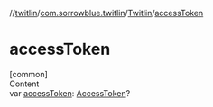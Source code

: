 //[twitlin](../../index.md)/[com.sorrowblue.twitlin](../index.md)/[Twitlin](index.md)/[accessToken](access-token.md)



# accessToken  
[common]  
Content  
var [accessToken](access-token.md): [AccessToken](../../com.sorrowblue.twitlin.authentication/-access-token/index.md)?  



